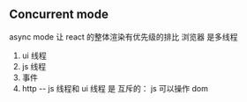 ## Concurrent mode
  async mode
  让 react 的整体渲染有优先级的排比
  浏览器 是多线程
  1. ui 线程
  2. js 线程
  3. 事件
  4. http
  -- js 线程和 ui 线程 是 互斥的： js 可以操作 dom
